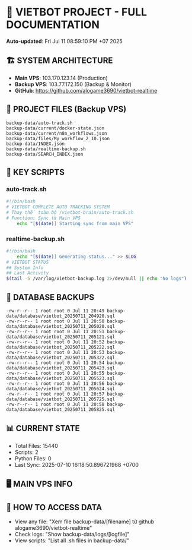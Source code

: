 # 🤖 VIETBOT PROJECT - FULL DOCUMENTATION
**Auto-updated**: Fri Jul 11 08:59:10 PM +07 2025

## 🏗️ SYSTEM ARCHITECTURE
- **Main VPS**: 103.170.123.14 (Production)
- **Backup VPS**: 103.77.172.150 (Backup & Monitor)
- **GitHub**: https://github.com/alogame3690/vietbot-realtime

## 📁 PROJECT FILES (Backup VPS)
```
backup-data/auto-track.sh
backup-data/current/docker-state.json
backup-data/current/n8n_workflows.json
backup-data/files/My_workflow_2_10.json
backup-data/INDEX.json
backup-data/realtime-backup.sh
backup-data/SEARCH_INDEX.json
```

## 🔧 KEY SCRIPTS
### auto-track.sh
```bash
#!/bin/bash
# VIETBOT COMPLETE AUTO TRACKING SYSTEM
# Thay thế toàn bộ /vietbot-brain/auto-track.sh
# Function: Sync từ Main VPS
    echo "[$(date)] Starting sync from main VPS"
```
### realtime-backup.sh
```bash
#!/bin/bash
    echo "[$(date)] Generating status..." >> $LOG
# VIETBOT STATUS
## System Info
## Last Activity
$(tail -5 /var/log/vietbot-backup.log 2>/dev/null || echo "No logs")
```

## 💾 DATABASE BACKUPS
```
-rw-r--r-- 1 root root 0 Jul 11 20:49 backup-data/database/vietbot_20250711_204920.sql
-rw-r--r-- 1 root root 0 Jul 11 20:50 backup-data/database/vietbot_20250711_205020.sql
-rw-r--r-- 1 root root 0 Jul 11 20:51 backup-data/database/vietbot_20250711_205121.sql
-rw-r--r-- 1 root root 0 Jul 11 20:52 backup-data/database/vietbot_20250711_205222.sql
-rw-r--r-- 1 root root 0 Jul 11 20:53 backup-data/database/vietbot_20250711_205322.sql
-rw-r--r-- 1 root root 0 Jul 11 20:54 backup-data/database/vietbot_20250711_205423.sql
-rw-r--r-- 1 root root 0 Jul 11 20:55 backup-data/database/vietbot_20250711_205523.sql
-rw-r--r-- 1 root root 0 Jul 11 20:56 backup-data/database/vietbot_20250711_205624.sql
-rw-r--r-- 1 root root 0 Jul 11 20:57 backup-data/database/vietbot_20250711_205725.sql
-rw-r--r-- 1 root root 0 Jul 11 20:58 backup-data/database/vietbot_20250711_205825.sql
```

## 📊 CURRENT STATE
- Total Files: 15440
- Scripts: 2
- Python Files: 0
- Last Sync: 2025-07-10 16:18:50.896721968 +0700

## 🖥️ MAIN VPS INFO


## 🚨 HOW TO ACCESS DATA
- View any file: "Xem file backup-data/[filename] từ github alogame3690/vietbot-realtime"
- Check logs: "Show backup-data/logs/[logfile]"
- View scripts: "List all .sh files in backup-data/"
